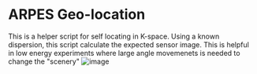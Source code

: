 # ARPES Geo-location

This is a helper script for self locating in K-space.
Using a known dispersion, this script calculate the expected sensor image.
This is helpful in low energy experiments where large angle movemenets is needed to change the "scenery"
![image](https://github.com/user-attachments/assets/b306e3b1-743d-4051-aa1a-88bc67a7e92d)
